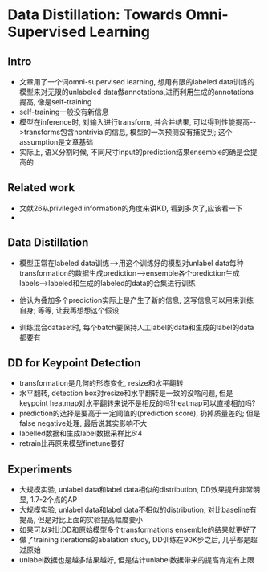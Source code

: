 <!--
 * @Description: 
 * @Date: 2019-10-18 10:15:29
 * @Author: s7ev3n
 * @Github: https://github.com/s7ev3n
 * @LastEditors: s7ev3n
 * @LastEditTime: 2019-10-18 20:37:10
 -->
# Data Distillation: Towards Omni-Supervised Learning
## Intro
- 文章用了一个词omni-supervised learning, 想用有限的labeled data训练的模型来对无限的unlabeled data做annotations,进而利用生成的annotations提高, 像是self-training
- self-training一般没有新信息
- 模型在inference时, 对输入进行transform, 并合并结果, 可以得到性能提高-->transforms包含nontrivial的信息, 模型的一次预测没有捕捉到; 这个assumption是文章基础
- 实际上, 语义分割时候, 不同尺寸input的prediction结果ensemble的确是会提高的

## Related work
- 文献26从privileged information的角度来讲KD, 看到多次了,应该看一下
- 

## Data Distillation
- 模型正常在labeled data训练-->用这个训练好的模型对unlabel data每种transformation的数据生成prediction-->ensemble各个prediction生成labels-->labeled和生成的labeled的data的合集进行训练
- 他认为叠加多个prediction实际上是产生了新的信息, 这写信息可以用来训练自身; 等等, 让我再想想这个假设

- 训练混合dataset时, 每个batch要保持人工label的data和生成的label的data都要有

## DD for Keypoint Detection
- transformation是几何的形态变化, resize和水平翻转
- 水平翻转, detection box对resize和水平翻转是一致的没啥问题, 但是keypoint heatmap对水平翻转来说不是相反的吗?heatmap可以直接相加吗?
- prediction的选择是要高于一定阈值的(prediction score), 扔掉质量差的; 但是false negative处理, 最后说其实影响不大
- labelled数据和生成label数据采样比6:4
- retrain比再原来模型finetune要好

## Experiments
- 大规模实验, unlabel data和label data相似的distribution, DD效果提升非常明显, 1.7-2个点的AP
- 大规模实验, unlabel data和label data不相似的distribution, 对比baseline有提高, 但是对比上面的实验提高幅度要小
- 如果可以对比DD和原始模型多个transformations ensemble的结果就更好了
- 做了training iterations的abalation study, DD训练在90K步之后, 几乎都是超过原始
- unlabel数据也是越多结果越好, 但是估计unlabel数据带来的提高肯定有上限
